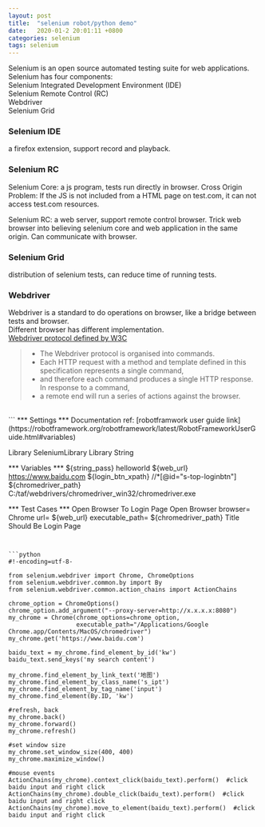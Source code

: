 ```yaml
---
layout: post
title:  "selenium robot/python demo"
date:   2020-01-2 20:01:11 +0800
categories: selenium
tags: selenium
---
```


Selenium is an open source automated testing suite for web applications.  
Selenium has four components:  
Selenium Integrated Development Environment (IDE)  
Selenium Remote Control (RC)  
Webdriver  
Selenium Grid

### Selenium IDE
a firefox extension, support record and playback.

### Selenium RC
 Selenium Core: a js program, tests run directly in browser.
 Cross Origin Problem: If the JS is not included from a HTML page on test.com, it can not access test.com resources.

  Selenium RC: a web server, support remote control browser.
  Trick web browser into believing selenium core and web application in the same origin.
  Can communicate with browser.

### Selenium Grid
distribution of selenium tests, can reduce time of running tests.


### Webdriver

Webdriver is a standard to do operations on browser, like a bridge between tests and browser.  
Different browser has different implementation.  
[Webdriver protocol defined by W3C](https://www.w3.org/TR/Webdriver1/)
> * The Webdriver protocol is organised into commands.
> * Each HTTP request with a method and template defined in this specification represents a single command,
> * and therefore each command produces a single HTTP response. In response to a command,
> * a remote end will run a series of actions against the browser.


<br/>
```
*** Settings ***
Documentation   ref: [robotframwork user guide link](https://robotframework.org/robotframework/latest/RobotFrameworkUserGuide.html#variables)

Library         SeleniumLibrary
Library         String

*** Variables ***
${string_pass}    helloworld
${web_url}    https://www.baidu.com
${login_btn_xpath}    //*[@id="s-top-loginbtn"]
${chromedriver_path}    C:/taf/webdrivers/chromedriver_win32/chromedriver.exe

*** Test Cases ***
Open Browser To Login Page
    Open Browser    browser= Chrome    url= ${web_url}    executable_path= ${chromedriver_path}
    Title Should Be    Login Page

```


```python
#!-encoding=utf-8-

from selenium.webdriver import Chrome, ChromeOptions
from selenium.webdriver.common.by import By
from selenium.webdriver.common.action_chains import ActionChains

chrome_option = ChromeOptions()
chrome_option.add_argument("--proxy-server=http://x.x.x.x:8080")
my_chrome = Chrome(chrome_options=chrome_option,
                   executable_path="/Applications/Google Chrome.app/Contents/MacOS/chromedriver")
my_chrome.get('https://www.baidu.com')

baidu_text = my_chrome.find_element_by_id('kw')
baidu_text.send_keys('my search content')

my_chrome.find_element_by_link_text('地图')
my_chrome.find_element_by_class_name('s_ipt')
my_chrome.find_element_by_tag_name('input')
my_chrome.find_element(By.ID, 'kw')

#refresh, back
my_chrome.back()
my_chrome.forward()
my_chrome.refresh()

#set window size
my_chrome.set_window_size(400, 400)
my_chrome.maximize_window()

#mouse events
ActionChains(my_chrome).context_click(baidu_text).perform()  #click baidu input and right click
ActionChains(my_chrome).double_click(baidu_text).perform()  #click baidu input and right click
ActionChains(my_chrome).move_to_element(baidu_text).perform()  #click baidu input and right click







```
